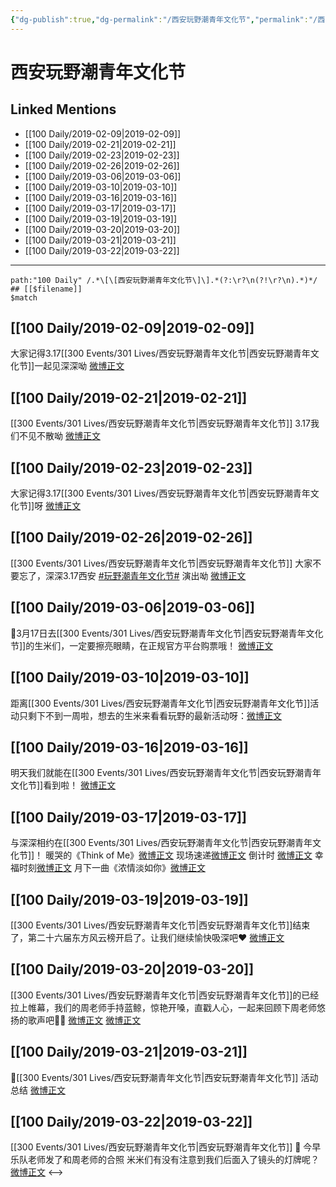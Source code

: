 ```yaml
---
{"dg-publish":true,"dg-permalink":"/西安玩野潮青年文化节","permalink":"/西安玩野潮青年文化节/"}
---
```


# 西安玩野潮青年文化节

## Linked Mentions
- [[100 Daily/2019-02-09\|2019-02-09]]
- [[100 Daily/2019-02-21\|2019-02-21]]
- [[100 Daily/2019-02-23\|2019-02-23]]
- [[100 Daily/2019-02-26\|2019-02-26]]
- [[100 Daily/2019-03-06\|2019-03-06]]
- [[100 Daily/2019-03-10\|2019-03-10]]
- [[100 Daily/2019-03-16\|2019-03-16]]
- [[100 Daily/2019-03-17\|2019-03-17]]
- [[100 Daily/2019-03-19\|2019-03-19]]
- [[100 Daily/2019-03-20\|2019-03-20]]
- [[100 Daily/2019-03-21\|2019-03-21]]
- [[100 Daily/2019-03-22\|2019-03-22]]


---

```expander
path:"100 Daily" /.*\[\[西安玩野潮青年文化节\]\].*(?:\r?\n(?!\r?\n).*)*/
## [[$filename]]
$match
```
## [[100 Daily/2019-02-09\|2019-02-09]]
大家记得3.17[[300 Events/301 Lives/西安玩野潮青年文化节\|西安玩野潮青年文化节]]一起见深深呦
[微博正文](https://weibo.com/detail/4337776231031141)
## [[100 Daily/2019-02-21\|2019-02-21]]
[[300 Events/301 Lives/西安玩野潮青年文化节\|西安玩野潮青年文化节]]
3.17我们不见不散呦
[微博正文](https://weibo.com/detail/4342117528540646)

## [[100 Daily/2019-02-23\|2019-02-23]]
大家记得3.17[[300 Events/301 Lives/西安玩野潮青年文化节\|西安玩野潮青年文化节]]呀
[微博正文](https://weibo.com/detail/4342117528540646)
## [[100 Daily/2019-02-26\|2019-02-26]]
[[300 Events/301 Lives/西安玩野潮青年文化节\|西安玩野潮青年文化节]]
大家不要忘了，深深3.17西安 [#玩野潮青年文化节#](https://s.weibo.com/weibo?q=%23%E7%8E%A9%E9%87%8E%E6%BD%AE%E9%9D%92%E5%B9%B4%E6%96%87%E5%8C%96%E8%8A%82%23) 演出呦
[微博正文](https://weibo.com/detail/4343979334445525)

## [[100 Daily/2019-03-06\|2019-03-06]]
📣3月17日去[[300 Events/301 Lives/西安玩野潮青年文化节\|西安玩野潮青年文化节]]的生米们，一定要擦亮眼睛，在正规官方平台购票哦！
[微博正文](https://m.weibo.cn/6466290670/4346851211849216)
## [[100 Daily/2019-03-10\|2019-03-10]]
距离[[300 Events/301 Lives/西安玩野潮青年文化节\|西安玩野潮青年文化节]]活动只剩下不到一周啦，想去的生米来看看玩野的最新活动呀：[微博正文](https://m.weibo.cn/6466290670/4348403611509762)

## [[100 Daily/2019-03-16\|2019-03-16]]
明天我们就能在[[300 Events/301 Lives/西安玩野潮青年文化节\|西安玩野潮青年文化节]]看到啦！
[微博正文](https://weibo.com/detail/4350390134290910)
## [[100 Daily/2019-03-17\|2019-03-17]]
与深深相约在[[300 Events/301 Lives/西安玩野潮青年文化节\|西安玩野潮青年文化节]]！
暖哭的《Think of Me》[微博正文](https://m.weibo.cn/6466290670/4350985666593550)
现场速递[微博正文](https://m.weibo.cn/6466290670/4350808042722844)
倒计时 [微博正文](https://m.weibo.cn/6466290670/4350906936200011)
幸福时刻[微博正文](https://m.weibo.cn/6466290670/4350955027851062)
月下一曲《浓情淡如你》[微博正文](https://m.weibo.cn/6466290670/4350994613725004)
## [[100 Daily/2019-03-19\|2019-03-19]]
[[300 Events/301 Lives/西安玩野潮青年文化节\|西安玩野潮青年文化节]]结束了，第二十六届东方风云榜开启了。让我们继续愉快吸深吧❤️
[微博正文](https://m.weibo.cn/6466290670/4351560572256969)
## [[100 Daily/2019-03-20\|2019-03-20]]
[[300 Events/301 Lives/西安玩野潮青年文化节\|西安玩野潮青年文化节]]的已经拉上帷幕，我们的周老师手持蓝鲸，惊艳开嗓，直戳人心，一起来回顾下周老师悠扬的歌声吧🎵🎵
[微博正文](https://m.weibo.cn/5516625428/4352038945069543)
[微博正文](https://m.weibo.cn/5516625428/4351693925439402)
## [[100 Daily/2019-03-21\|2019-03-21]]
📢[[300 Events/301 Lives/西安玩野潮青年文化节\|西安玩野潮青年文化节]] 活动总结 [微博正文](https://m.weibo.cn/6466290670/4352411110176727)

## [[100 Daily/2019-03-22\|2019-03-22]]
[[300 Events/301 Lives/西安玩野潮青年文化节\|西安玩野潮青年文化节]]
🔔 今早乐队老师发了和周老师的合照 米米们有没有注意到我们后面入了镜头的灯牌呢？[微博正文](https://m.weibo.cn/6466290670/4352579544304352)
<-->